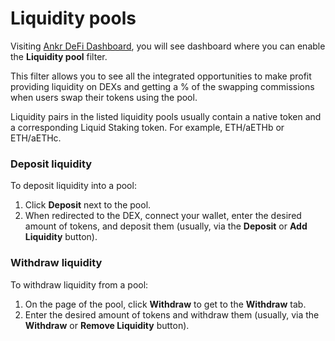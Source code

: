 # Liquidity pools
Visiting [Ankr DeFi Dashboard](https://www.ankr.com/staking/defi/), you will see dashboard where you can enable the **Liquidity pool** filter. 

This filter allows you to see all the integrated opportunities to make profit providing liquidity on DEXs and getting a % of the swapping commissions when users swap their tokens using the pool.

Liquidity pairs in the listed liquidity pools usually contain a native token and a corresponding Liquid Staking token. For example, ETH/aETHb or ETH/aETHc.

### Deposit liquidity
To deposit liquidity into a pool:
1. Click **Deposit** next to the pool.
2. When redirected to the DEX, connect your wallet, enter the desired amount of tokens, and deposit them (usually, via the **Deposit** or **Add Liquidity** button).

### Withdraw liquidity
To withdraw liquidity from a pool:
1. On the page of the pool, click **Withdraw** to get to the **Withdraw** tab.
2. Enter the desired amount of tokens and withdraw them (usually, via the **Withdraw** or **Remove Liquidity** button).